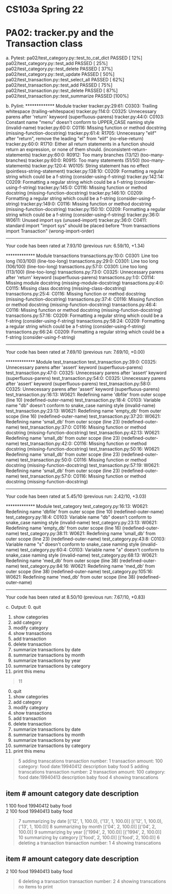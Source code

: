# CS103a Spring 22

# PA02: tracker.py and the Transaction class

a. Pytest:
pa02/test_category.py::test_to_cat_dict PASSED                           [ 12%]
pa02/test_category.py::test_add PASSED                                   [ 25%]
pa02/test_category.py::test_delete PASSED                                [ 37%]
pa02/test_category.py::test_update PASSED                                [ 50%]
pa02/test_transaction.py::test_select_all PASSED                         [ 62%]
pa02/test_transaction.py::test_add PASSED                                [ 75%]
pa02/test_transaction.py::test_delete PASSED                             [ 87%]
pa02/test_transaction.py::test_summarize PASSED                          [100%]

b. Pylint:
************* Module tracker
tracker.py:29:61: C0303: Trailing whitespace (trailing-whitespace)
tracker.py:114:0: C0325: Unnecessary parens after 'return' keyword (superfluous-parens)
tracker.py:44:0: C0103: Constant name "menu" doesn't conform to UPPER_CASE naming style (invalid-name)
tracker.py:60:0: C0116: Missing function or method docstring (missing-function-docstring)
tracker.py:61:4: R1705: Unnecessary "elif" after "return", remove the leading "el" from "elif" (no-else-return)
tracker.py:60:0: R1710: Either all return statements in a function should return an expression, or none of them should. (inconsistent-return-statements)
tracker.py:60:0: R0912: Too many branches (13/12) (too-many-branches)
tracker.py:60:0: R0915: Too many statements (51/50) (too-many-statements)
tracker.py:120:4: W0105: String statement has no effect (pointless-string-statement)
tracker.py:138:10: C0209: Formatting a regular string which could be a f-string (consider-using-f-string)
tracker.py:142:14: C0209: Formatting a regular string which could be a f-string (consider-using-f-string)
tracker.py:145:0: C0116: Missing function or method docstring (missing-function-docstring)
tracker.py:146:10: C0209: Formatting a regular string which could be a f-string (consider-using-f-string)
tracker.py:149:0: C0116: Missing function or method docstring (missing-function-docstring)
tracker.py:150:10: C0209: Formatting a regular string which could be a f-string (consider-using-f-string)
tracker.py:36:0: W0611: Unused import sys (unused-import)
tracker.py:36:0: C0411: standard import "import sys" should be placed before "from transactions import Transaction" (wrong-import-order)

------------------------------------------------------------------
Your code has been rated at 7.93/10 (previous run: 6.59/10, +1.34)

************* Module transactions
transactions.py:10:0: C0301: Line too long (103/100) (line-too-long)
transactions.py:29:0: C0301: Line too long (106/100) (line-too-long)
transactions.py:57:0: C0301: Line too long (113/100) (line-too-long)
transactions.py:73:0: C0325: Unnecessary parens after 'return' keyword (superfluous-parens)
transactions.py:1:0: C0114: Missing module docstring (missing-module-docstring)
transactions.py:4:0: C0115: Missing class docstring (missing-class-docstring)
transactions.py:25:4: C0116: Missing function or method docstring (missing-function-docstring)
transactions.py:37:4: C0116: Missing function or method docstring (missing-function-docstring)
transactions.py:46:4: C0116: Missing function or method docstring (missing-function-docstring)
transactions.py:57:16: C0209: Formatting a regular string which could be a f-string (consider-using-f-string)
transactions.py:58:24: C0209: Formatting a regular string which could be a f-string (consider-using-f-string)
transactions.py:66:24: C0209: Formatting a regular string which could be a f-string (consider-using-f-string)

------------------------------------------------------------------
Your code has been rated at 7.69/10 (previous run: 7.69/10, +0.00)

************* Module test_transaction
test_transaction.py:39:0: C0325: Unnecessary parens after 'assert' keyword (superfluous-parens)
test_transaction.py:47:0: C0325: Unnecessary parens after 'assert' keyword (superfluous-parens)
test_transaction.py:54:0: C0325: Unnecessary parens after 'assert' keyword (superfluous-parens)
test_transaction.py:58:0: C0325: Unnecessary parens after 'assert' keyword (superfluous-parens)
test_transaction.py:16:13: W0621: Redefining name 'dbfile' from outer scope (line 10) (redefined-outer-name)
test_transaction.py:18:4: C0103: Variable name "db" doesn't conform to snake_case naming style (invalid-name)
test_transaction.py:23:13: W0621: Redefining name 'empty_db' from outer scope (line 16) (redefined-outer-name)
test_transaction.py:37:20: W0621: Redefining name 'small_db' from outer scope (line 23) (redefined-outer-name)
test_transaction.py:37:0: C0116: Missing function or method docstring (missing-function-docstring)
test_transaction.py:42:13: W0621: Redefining name 'small_db' from outer scope (line 23) (redefined-outer-name)
test_transaction.py:42:0: C0116: Missing function or method docstring (missing-function-docstring)
test_transaction.py:50:16: W0621: Redefining name 'small_db' from outer scope (line 23) (redefined-outer-name)
test_transaction.py:50:0: C0116: Missing function or method docstring (missing-function-docstring)
test_transaction.py:57:19: W0621: Redefining name 'small_db' from outer scope (line 23) (redefined-outer-name)
test_transaction.py:57:0: C0116: Missing function or method docstring (missing-function-docstring)

------------------------------------------------------------------
Your code has been rated at 5.45/10 (previous run: 2.42/10, +3.03)

************* Module test_category
test_category.py:16:13: W0621: Redefining name 'dbfile' from outer scope (line 10) (redefined-outer-name)
test_category.py:18:4: C0103: Variable name "db" doesn't conform to snake_case naming style (invalid-name)
test_category.py:23:13: W0621: Redefining name 'empty_db' from outer scope (line 16) (redefined-outer-name)
test_category.py:38:11: W0621: Redefining name 'small_db' from outer scope (line 23) (redefined-outer-name)
test_category.py:43:8: C0103: Variable name "s" doesn't conform to snake_case naming style (invalid-name)
test_category.py:60:4: C0103: Variable name "a" doesn't conform to snake_case naming style (invalid-name)
test_category.py:68:13: W0621: Redefining name 'med_db' from outer scope (line 38) (redefined-outer-name)
test_category.py:84:16: W0621: Redefining name 'med_db' from outer scope (line 38) (redefined-outer-name)
test_category.py:105:16: W0621: Redefining name 'med_db' from outer scope (line 38) (redefined-outer-name)

------------------------------------------------------------------
Your code has been rated at 8.50/10 (previous run: 7.67/10, +0.83)

c. Output:
0. quit
1. show categories
2. add category
3. modify category
4. show transactions
5. add transaction
6. delete transaction
7. summarize transactions by date
8. summarize transactions by month
9. summarize transactions by year
10. summarize transactions by category
11. print this menu

> 11

0. quit
1. show categories
2. add category
3. modify category
4. show transactions
5. add transaction
6. delete transaction
7. summarize transactions by date
8. summarize transactions by month
9. summarize transactions by year
10. summarize transactions by category
11. print this menu

> 5
adding transcations
transaction number: 1
transaction amount: 100
category: food
date:19940412
description baby food
> 5
adding transcations
transaction number: 2
transaction amount: 100
category: food
date:19940413
description baby food
> 4
showing transcations


item #     amount     category   date       description                   
----------------------------------------
1          100        food       19940412    baby food                    
2          100        food       19940413    baby food                    
> 7
summarizing by date
[('12', 1, 100.0), ('13', 1, 100.0)]
[('12', 1, 100.0), ('13', 1, 100.0)]
> 8
summarizing by month
[('04', 2, 100.0)]
[('04', 2, 100.0)]
> 9
summarizing by year
[('1994', 2, 100.0)]
[('1994', 2, 100.0)]
> 10
summarizing by category
[('food', 2, 100.0)]
[('food', 2, 100.0)]
> 6
deleting a transaction
transaction number: 1
> 4
showing transcations


item #     amount     category   date       description                   
----------------------------------------
2          100        food       19940413    baby food                    
> 6
deleting a transaction
transaction number: 2
> 4
showing transcations
no items to print
> 

